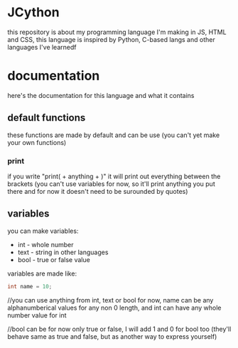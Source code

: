 # JCython

this repository is about my programming language I'm making in JS, HTML and CSS, this language is inspired by Python, C-based langs and other languages I've learnedf

# documentation

here's the documentation for this language and what it contains

## default functions

these functions are made by default and can be use (you can't yet make your own functions)

### print

if you write "print( + anything + )" it will print out everything between the brackets (you can't use variables for now, so it'll print anything you put there and for now it doesn't need to be surounded by quotes)

## variables

you can make variables:
  - int - whole number
  - text - string in other languages
  - bool - true or false value

variables are made like:
```cpp
int name = 10;
```

//you can use anything from int, text or bool for now, name can be any alphanumberical values for any non 0 length, and int can have any whole number value for int

//bool can be for now only true or false, I will add 1 and 0 for bool too (they'll behave same as true and false, but as another way to express yourself)
